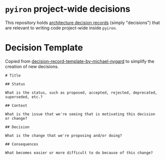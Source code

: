 # `pyiron` project-wide decisions

This repository holds [architecture decision records](https://github.com/joelparkerhenderson/architecture-decision-record) (simply "decisions") that are relevant to writing code project-wide inside `pyiron`.

# Decision Template 
Copied from [decision-record-template-by-michael-nygard](https://github.com/joelparkerhenderson/architecture-decision-record/tree/main/locales/en/templates/decision-record-template-by-michael-nygard) to simplify the creation of new decisions.
```
# Title

## Status

What is the status, such as proposed, accepted, rejected, deprecated, superseded, etc.?

## Context

What is the issue that we're seeing that is motivating this decision or change?

## Decision

What is the change that we're proposing and/or doing?

## Consequences

What becomes easier or more difficult to do because of this change?
```
